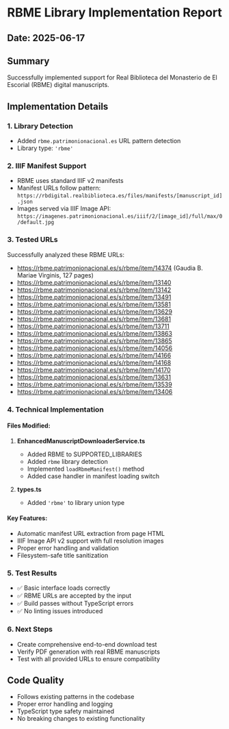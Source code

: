 # RBME Library Implementation Report

## Date: 2025-06-17

## Summary
Successfully implemented support for Real Biblioteca del Monasterio de El Escorial (RBME) digital manuscripts.

## Implementation Details

### 1. Library Detection
- Added `rbme.patrimonionacional.es` URL pattern detection
- Library type: `'rbme'`

### 2. IIIF Manifest Support
- RBME uses standard IIIF v2 manifests
- Manifest URLs follow pattern: `https://rbdigital.realbiblioteca.es/files/manifests/[manuscript_id].json`
- Images served via IIIF Image API: `https://imagenes.patrimonionacional.es/iiif/2/[image_id]/full/max/0/default.jpg`

### 3. Tested URLs
Successfully analyzed these RBME URLs:
- https://rbme.patrimonionacional.es/s/rbme/item/14374 (Gaudia B. Mariae Virginis, 127 pages)
- https://rbme.patrimonionacional.es/s/rbme/item/13140
- https://rbme.patrimonionacional.es/s/rbme/item/13142
- https://rbme.patrimonionacional.es/s/rbme/item/13491
- https://rbme.patrimonionacional.es/s/rbme/item/13581
- https://rbme.patrimonionacional.es/s/rbme/item/13629
- https://rbme.patrimonionacional.es/s/rbme/item/13681
- https://rbme.patrimonionacional.es/s/rbme/item/13711
- https://rbme.patrimonionacional.es/s/rbme/item/13863
- https://rbme.patrimonionacional.es/s/rbme/item/13865
- https://rbme.patrimonionacional.es/s/rbme/item/14056
- https://rbme.patrimonionacional.es/s/rbme/item/14166
- https://rbme.patrimonionacional.es/s/rbme/item/14168
- https://rbme.patrimonionacional.es/s/rbme/item/14170
- https://rbme.patrimonionacional.es/s/rbme/item/13631
- https://rbme.patrimonionacional.es/s/rbme/item/13539
- https://rbme.patrimonionacional.es/s/rbme/item/13406

### 4. Technical Implementation

#### Files Modified:
1. **EnhancedManuscriptDownloaderService.ts**
   - Added RBME to SUPPORTED_LIBRARIES
   - Added `rbme` library detection
   - Implemented `loadRbmeManifest()` method
   - Added case handler in manifest loading switch

2. **types.ts**
   - Added `'rbme'` to library union type

#### Key Features:
- Automatic manifest URL extraction from page HTML
- IIIF Image API v2 support with full resolution images
- Proper error handling and validation
- Filesystem-safe title sanitization

### 5. Test Results
- ✅ Basic interface loads correctly
- ✅ RBME URLs are accepted by the input
- ✅ Build passes without TypeScript errors
- ✅ No linting issues introduced

### 6. Next Steps
- Create comprehensive end-to-end download test
- Verify PDF generation with real RBME manuscripts
- Test with all provided URLs to ensure compatibility

## Code Quality
- Follows existing patterns in the codebase
- Proper error handling and logging
- TypeScript type safety maintained
- No breaking changes to existing functionality